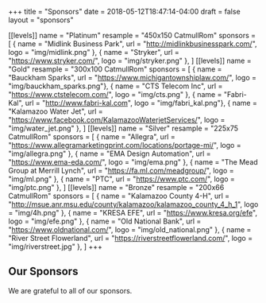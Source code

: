 +++
title = "Sponsors"
date = 2018-05-12T18:47:14-04:00
draft = false
layout = "sponsors"

[[levels]]
name = "Platinum"
resample = "450x150 CatmullRom"
sponsors = [
  { name = "Midlink Business Park", url = "http://midlinkbusinesspark.com/", logo = "img/midlink.png" },
  { name = "Stryker", url = "https://www.stryker.com/", logo = "img/stryker.png" },
]
[[levels]]
name = "Gold"
resample = "300x100 CatmullRom"
sponsors = [
  { name = "Bauckham Sparks", url = "https://www.michigantownshiplaw.com/", logo = "img/bauckham_sparks.png"},
  { name = "CTS Telecom Inc", url = "https://www.ctstelecom.com/", logo = "img/cts.png" },
  { name = "Fabri-Kal", url = "http://www.fabri-kal.com", logo = "img/fabri_kal.png"},
  { name = "Kalamazoo Water Jet", url = "https://www.facebook.com/KalamazooWaterjetServices/", logo = "img/water_jet.png" },
]
[[levels]]
name = "Silver"
resample = "225x75 CatmullRom"
sponsors = [
  { name = "Allegra", url = "https://www.allegramarketingprint.com/locations/portage-mi/", logo = "img/allegra.png" },
  { name = "EMA Design Automation", url = "https://www.ema-eda.com/", logo = "img/ema.png" },
  { name = "The Mead Group at Merrill Lynch", url = "https://fa.ml.com/meadgroup/", logo = "img/ml.png" },
  { name = "PTC", url = "https://www.ptc.com/", logo = "img/ptc.png" },
]
[[levels]]
name = "Bronze"
resample = "200x66 CatmullRom"
sponsors = [
  { name = "Kalamazoo County 4-H", url = "http://msue.anr.msu.edu/county/kalamazoo/kalamazoo_county_4_h_1", logo = "img/4h.png" },
  { name = "KRESA EFE", url = "https://www.kresa.org/efe", logo = "img/efe.png" },
  { name = "Old National Bank", url = "https://www.oldnational.com/", logo = "img/old_national.png" },
  { name = "River Street Flowerland", url = "https://riverstreetflowerland.com/", logo = "img/riverstreet.jpg" },
]
+++

## Our Sponsors

We are grateful to all of our sponsors.
